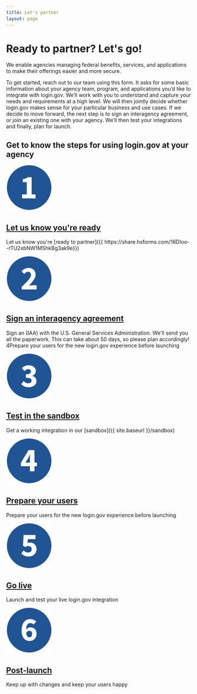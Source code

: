 ```yaml
---
title: Let's partner
layout: page
---
```


# Ready to partner? Let's go!

We enable agencies managing federal benefits, services, and applications to make their offerings easier and more secure. 

To get started, reach out to our team using this form. It asks for some basic information about your agency team, program, and applications you’d like to integrate with login.gov. We’ll work with you to understand and capture your needs and requirements at a high level. We will then jointly decide whether login.gov makes sense for your particular business and use cases. If we decide to move forward, the next step is to sign an interagency agreement, or join an existing one with your agency. We’ll then test your integrations and finally, plan for launch.

## Get to know the steps for using login.gov at your agency



 <section class="usa-graphic-list usa-section usa-section--dark">
  <div class="grid-container">
    <div class="usa-graphic-list__row grid-row grid-gap">
      <div class="usa-media-block tablet:grid-col">
        <img class="usa-media-block__img"  src="/assets/img/circle-124-1.png" alt="1">
        <div class="usa-media-block__body">
          <h2 class="usa-graphic-list__heading"><a href="https://share.hsforms.com/16DIoo--rTU2xbNW1MShkBg3ak9e" class="block-link text-no-underline hover:text-underline text-info">Let us know you're ready</a></h2>
          <p>Let us know you're [ready to partner]({{ https://share.hsforms.com/16DIoo--rTU2xbNW1MShkBg3ak9e}})</p>
        </div>
      </div>
      <div class="usa-media-block tablet:grid-col">
        <img class="usa-media-block__img"  src="/assets/img/circle-124-2.png" alt="2">
        <div class="usa-media-block__body">
          <h2 class="usa-graphic-list__heading"><a href="{{ site.baseurl }}/interagency-agreement" class="block-link text-no-underline hover:text-underline text-info">Sign an interagency agreement</a>
          </h2>
          <p>Sign an (IAA) with the U.S. General Services Administration. We'll send you all the paperwork. This can take about 50 days, so please plan accordingly!
          4Prepare your users for the new login.gov experience before launching</p>
        </div>
      </div>
    </div>
    <div class="usa-graphic-list__row grid-row grid-gap">
      <div class="usa-media-block tablet:grid-col">
        <img class="usa-media-block__img"  src="/assets/img/circle-124-3.png" alt="3">
        <div class="usa-media-block__body">
          <h2 class="usa-graphic-list__heading"><a href="{{ site.baseurl }}/sandbox" class="block-link text-no-underline hover:text-underline text-info">Test in the sandbox</a>
          </h2>
          <p>Get a working integration in our [sandbox]({{ site.baseurl }}/sandbox)
          </p>
        </div>
      </div>
      <div class="usa-media-block tablet:grid-col">
        <img class="usa-media-block__img"  src="/assets/img/circle-124-4.png" alt="4">
        <div class="usa-media-block__body">
          <h2 class="usa-graphic-list__heading">
          <a href="{{ site.baseurl }}/prepare-users" class="block-link text-no-underline hover:text-underline text-info">Prepare your users</a>
          </h2>
          <p>Prepare your users for the new login.gov experience before launching</p>
        </div>
      </div>
    </div>
    <div class="usa-graphic-list__row grid-row grid-gap">
      <div class="usa-media-block tablet:grid-col">
        <img class="usa-media-block__img"  src="/assets/img/circle-124-5.png" alt="5">
        <div class="usa-media-block__body">
          <h2 class="usa-graphic-list__heading"><a href="{{ site.baseurl }}/go-live-checklist" class="block-link text-no-underline hover:text-underline text-info">Go live</a></h2>
          <p>Launch and test your live login.gov integration</p>
        </div>
      </div>
      <div class="usa-media-block tablet:grid-col">
        <img class="usa-media-block__img"  src="/assets/img/circle-124-6.png" alt="6">
        <div class="usa-media-block__body">
          <h2 class="usa-graphic-list__heading"><a href="{{ site.baseurl }}/post-launch" class="block-link text-no-underline hover:text-underline text-info">Post-launch</a></h2>
          <p>Keep up with changes and keep your users happy</p>
        </div>
      </div>
    </div>
  </div>
</section>


